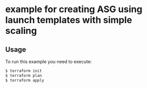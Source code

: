 # example for creating ASG using launch templates with simple scaling

## Usage

To run this example you need to execute:

```bash
$ terraform init
$ terraform plan
$ terraform apply
```
